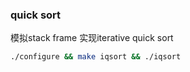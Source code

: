 ### quick sort
模拟stack frame 实现iterative quick sort

```sh
./configure && make iqsort && ./iqsort
```